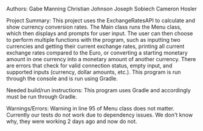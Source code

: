 Authors:
Gabe Manning
Christian Johnson
Joseph Sobiech
Cameron Hosler

Project Summary:
This project uses the ExchangeRatesAPI to calculate and show currency conversion rates.
The Main class runs the Menu class, which then displays and prompts for user input.
The user can then choose to perform multiple functions with the program, such as inputting
two currencies and getting their current exchange rates, printing all current exchange rates
compared to the Euro, or converting a starting monetary amount in one currency into a monetary
amount of another currency. There are errors that check for valid connection status, empty 
input, and supported inputs (currency, dollar amounts, etc.). This program is run through the
console and is run using Gradle.

Needed build/run instructions:
This program uses Gradle and accordingly must be run through Gradle.

Warnings/Errors:
Warning in line 95 of Menu class does not matter.
Currently our tests do not work due to dependency issues. We don't know why, they were working
2 days ago and now do not.
